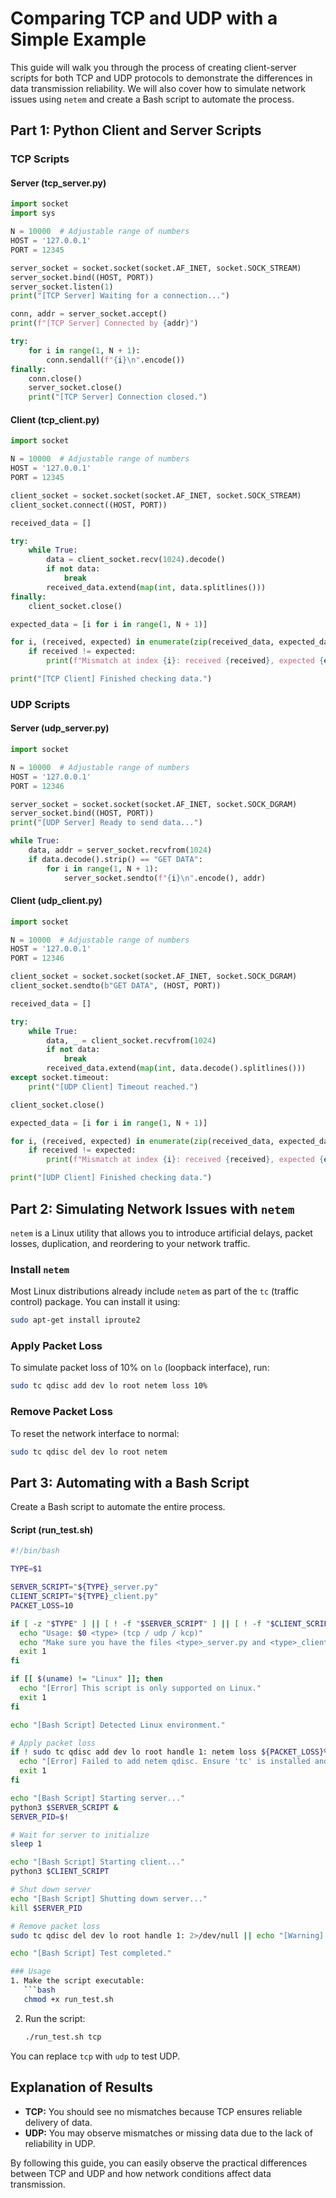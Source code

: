 # Comparing TCP and UDP with a Simple Example

This guide will walk you through the process of creating client-server scripts for both TCP and UDP protocols to demonstrate the differences in data transmission reliability. We will also cover how to simulate network issues using `netem` and create a Bash script to automate the process.

## Part 1: Python Client and Server Scripts

### TCP Scripts
#### Server (tcp_server.py)
```python
import socket
import sys

N = 10000  # Adjustable range of numbers
HOST = '127.0.0.1'
PORT = 12345

server_socket = socket.socket(socket.AF_INET, socket.SOCK_STREAM)
server_socket.bind((HOST, PORT))
server_socket.listen(1)
print("[TCP Server] Waiting for a connection...")

conn, addr = server_socket.accept()
print(f"[TCP Server] Connected by {addr}")

try:
    for i in range(1, N + 1):
        conn.sendall(f"{i}\n".encode())
finally:
    conn.close()
    server_socket.close()
    print("[TCP Server] Connection closed.")
```

#### Client (tcp_client.py)
```python
import socket

N = 10000  # Adjustable range of numbers
HOST = '127.0.0.1'
PORT = 12345

client_socket = socket.socket(socket.AF_INET, socket.SOCK_STREAM)
client_socket.connect((HOST, PORT))

received_data = []

try:
    while True:
        data = client_socket.recv(1024).decode()
        if not data:
            break
        received_data.extend(map(int, data.splitlines()))
finally:
    client_socket.close()

expected_data = [i for i in range(1, N + 1)]

for i, (received, expected) in enumerate(zip(received_data, expected_data)):
    if received != expected:
        print(f"Mismatch at index {i}: received {received}, expected {expected}")

print("[TCP Client] Finished checking data.")
```

### UDP Scripts
#### Server (udp_server.py)
```python
import socket

N = 10000  # Adjustable range of numbers
HOST = '127.0.0.1'
PORT = 12346

server_socket = socket.socket(socket.AF_INET, socket.SOCK_DGRAM)
server_socket.bind((HOST, PORT))
print("[UDP Server] Ready to send data...")

while True:
    data, addr = server_socket.recvfrom(1024)
    if data.decode().strip() == "GET DATA":
        for i in range(1, N + 1):
            server_socket.sendto(f"{i}\n".encode(), addr)
```

#### Client (udp_client.py)
```python
import socket

N = 10000  # Adjustable range of numbers
HOST = '127.0.0.1'
PORT = 12346

client_socket = socket.socket(socket.AF_INET, socket.SOCK_DGRAM)
client_socket.sendto(b"GET DATA", (HOST, PORT))

received_data = []

try:
    while True:
        data, _ = client_socket.recvfrom(1024)
        if not data:
            break
        received_data.extend(map(int, data.decode().splitlines()))
except socket.timeout:
    print("[UDP Client] Timeout reached.")

client_socket.close()

expected_data = [i for i in range(1, N + 1)]

for i, (received, expected) in enumerate(zip(received_data, expected_data)):
    if received != expected:
        print(f"Mismatch at index {i}: received {received}, expected {expected}")

print("[UDP Client] Finished checking data.")
```

## Part 2: Simulating Network Issues with `netem`

`netem` is a Linux utility that allows you to introduce artificial delays, packet losses, duplication, and reordering to your network traffic.

### Install `netem`
Most Linux distributions already include `netem` as part of the `tc` (traffic control) package. You can install it using:
```bash
sudo apt-get install iproute2
```

### Apply Packet Loss
To simulate packet loss of 10% on `lo` (loopback interface), run:
```bash
sudo tc qdisc add dev lo root netem loss 10%
```

### Remove Packet Loss
To reset the network interface to normal:
```bash
sudo tc qdisc del dev lo root netem
```

## Part 3: Automating with a Bash Script
Create a Bash script to automate the entire process.

#### Script (run_test.sh)
```bash
#!/bin/bash

TYPE=$1

SERVER_SCRIPT="${TYPE}_server.py"
CLIENT_SCRIPT="${TYPE}_client.py"
PACKET_LOSS=10

if [ -z "$TYPE" ] || [ ! -f "$SERVER_SCRIPT" ] || [ ! -f "$CLIENT_SCRIPT" ]; then
  echo "Usage: $0 <type> (tcp / udp / kcp)"
  echo "Make sure you have the files <type>_server.py and <type>_client.py in the same directory"
  exit 1
fi

if [[ $(uname) != "Linux" ]]; then
  echo "[Error] This script is only supported on Linux."
  exit 1
fi

echo "[Bash Script] Detected Linux environment."

# Apply packet loss
if ! sudo tc qdisc add dev lo root handle 1: netem loss ${PACKET_LOSS}% 2>/dev/null; then
  echo "[Error] Failed to add netem qdisc. Ensure 'tc' is installed and supported on your system."
  exit 1
fi

echo "[Bash Script] Starting server..."
python3 $SERVER_SCRIPT &
SERVER_PID=$!

# Wait for server to initialize
sleep 1

echo "[Bash Script] Starting client..."
python3 $CLIENT_SCRIPT

# Shut down server
echo "[Bash Script] Shutting down server..."
kill $SERVER_PID

# Remove packet loss
sudo tc qdisc del dev lo root handle 1: 2>/dev/null || echo "[Warning] Failed to remove netem qdisc."

echo "[Bash Script] Test completed."

### Usage
1. Make the script executable:
   ```bash
   chmod +x run_test.sh
   ```
2. Run the script:
   ```bash
   ./run_test.sh tcp
   ```

You can replace `tcp` with `udp` to test UDP.

## Explanation of Results
- **TCP:** You should see no mismatches because TCP ensures reliable delivery of data.
- **UDP:** You may observe mismatches or missing data due to the lack of reliability in UDP.

By following this guide, you can easily observe the practical differences between TCP and UDP and how network conditions affect data transmission.

